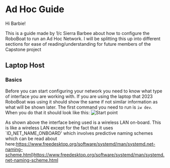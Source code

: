 # Ad Hoc Guide

Hi Barbie!

This is a guide made by 1/c Sierra Barbee about how to configure the RoboBoat to run an Ad Hoc Network. I will be splitting this up into different sections for ease of reading/understanding for future members of the Capstone project

## Laptop Host

### Basics

Before you can start configuring your network you need to know what type of interface you are working with. If you are using the laptop that 2023 RoboBoat was using it should show the same if not similar information as what will be shown later. The first command you need to run is `iw dev`. When you do that it should look like this:
![Start point](https://github.com/DarkAngelRed/RoboBoat_Cyber_Minority/blob/main/Ad-Hoc-Config/host_inital_iw_dev_results.png)

As shown above the interface being used is a wireless LAN on-board. This is like a wireless LAN except for the fact that it uses `ID_NET_NAME_ONBOARD' which involves predictive naming schemes which can be read about here:https://www.freedesktop.org/software/systemd/man/systemd.net-naming-scheme.html)https://www.freedesktop.org/software/systemd/man/systemd.net-naming-scheme.html
